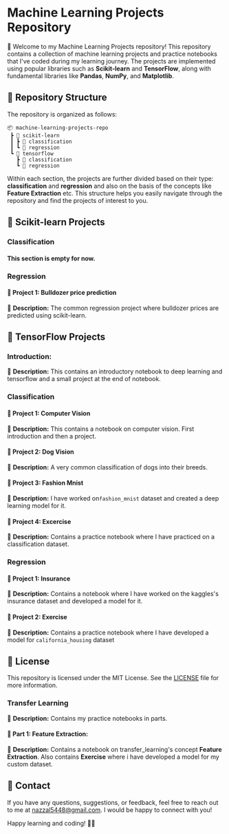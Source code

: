 # Machine Learning Projects Repository

👋 Welcome to my Machine Learning Projects repository! This repository contains a collection of machine learning projects and practice notebooks that I've coded during my learning journey. The projects are implemented using popular libraries such as **Scikit-learn** and **TensorFlow**, along with fundamental libraries like **Pandas**, **NumPy**, and **Matplotlib**.

## 📂 Repository Structure

The repository is organized as follows:

```
📦 machine-learning-projects-repo
 ┣ 📂 scikit-learn
 ┃ ┣ 📂 classification
 ┃ ┗ 📂 regression
 ┗ 📂 tensorflow
   ┣ 📂 classification
   ┗ 📂 regression
```

Within each section, the projects are further divided based on their type: **classification** and **regression** and also on the basis of the concepts like **Feature Extraction** etc. This structure helps you easily navigate through the repository and find the projects of interest to you.

## 🚀 Scikit-learn Projects

### Classification

#### This section is empty for now.

### Regression

#### 🌟 Project 1: Bulldozer price prediction
📝 **Description:** The common regression project where bulldozer prices are predicted using scikit-learn.

## 🚀 TensorFlow Projects

### Introduction:
📝 **Description:** This contains an introductory notebook to deep learning and tensorflow and a small project at the end of notebook.

### Classification

#### 🌟 Project 1: Computer Vision
📝 **Description:** This contains a notebook on computer vision. First introduction and then a project.

#### 🌟 Project 2: Dog Vision
📝 **Description:** A very common classification of dogs into their breeds.

#### 🌟 Project 3: Fashion Mnist
📝 **Description:**  I have worked on`fashion_mnist` dataset and created a deep learning model for it.

#### 🌟 Project 4: Excercise
📝 **Description:**  Contains a practice notebook where I have practiced on a classification dataset.

### Regression

#### 🌟 Project 1: Insurance
📝 **Description:** Contains a notebook where I have worked on the kaggles's insurance dataset and developed a model for it. 

#### 🌟 Project 2: Exercise
📝 **Description:** Contains a practice notebook where I have developed a model for `california_housing` dataset

## 📃 License

This repository is licensed under the MIT License. See the [LICENSE](./LICENSE) file for more information.

### Transfer Learning
📝 **Description:** Contains my practice notebooks in parts.

#### 🌟 Part 1: Feature Extraction:
📝 **Description:** Contains a notebook on transfer_learning's concept **Feature Extraction**. Also contains **Exercise** where i have developed a model for my custom dataset.

## 📧 Contact

If you have any questions, suggestions, or feedback, feel free to reach out to me at [nazzal5448@gmail.com](mailto:nazzal5448@gmail.com). I would be happy to connect with you!

Happy learning and coding! 🚀✨
